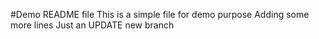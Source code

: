 #Demo README file
This is a simple file for demo purpose
Adding some more lines
Just an UPDATE new branch